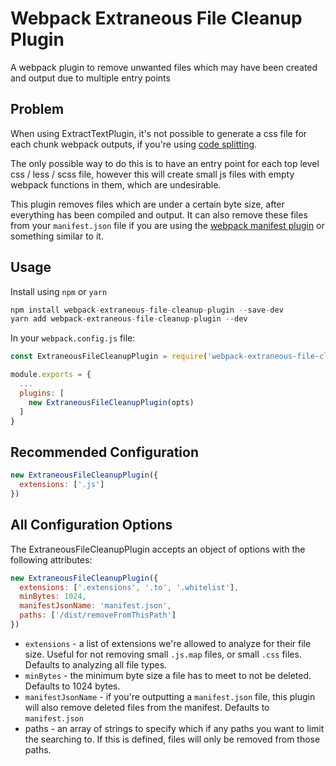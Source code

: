 # Webpack Extraneous File Cleanup Plugin

A webpack plugin to remove unwanted files which may have been created and output due to multiple entry points

## Problem

When using ExtractTextPlugin, it's not possible to generate a css file for each chunk webpack outputs, if you're using [code splitting](https://webpack.js.org/guides/code-splitting/).

The only possible way to do this is to have an entry point for each top level css / less / scss file, however this will create small js files with empty webpack functions in them, which are undesirable.

This plugin removes files which are under a certain byte size, after everything has been compiled and output. It can also remove these files from your `manifest.json` file if you are using the [webpack manifest plugin](https://github.com/danethurber/webpack-manifest-plugin) or something similar to it.

## Usage

Install using `npm` or `yarn`
```js
npm install webpack-extraneous-file-cleanup-plugin --save-dev
yarn add webpack-extraneous-file-cleanup-plugin --dev
```

In your `webpack.config.js` file:

```js
const ExtraneousFileCleanupPlugin = require('webpack-extraneous-file-cleanup-plugin');

module.exports = {
  ...
  plugins: [
    new ExtraneousFileCleanupPlugin(opts)
  ]
}
```

## Recommended Configuration

```js
new ExtraneousFileCleanupPlugin({
  extensions: ['.js']
})
```

## All Configuration Options

The ExtraneousFileCleanupPlugin accepts an object of options with the following attributes:

```js
new ExtraneousFileCleanupPlugin({
  extensions: ['.extensions', '.to', '.whitelist'],
  minBytes: 1024,
  manifestJsonName: 'manifest.json',
  paths: ['/dist/removeFromThisPath']
})
```

* `extensions` - a list of extensions we're allowed to analyze for their file size. Useful for not removing small `.js.map` files, or small `.css` files. Defaults to analyzing all file types.
* `minBytes` - the minimum byte size a file has to meet to not be deleted. Defaults to 1024 bytes.
* `manifestJsonName` - if you're outputting a `manifest.json` file, this plugin will also remove deleted files from the manifest. Defaults to `manifest.json`
* paths - an array of strings to specify which if any paths you want to limit the searching to. If this is defined, files will only be removed from those paths.
